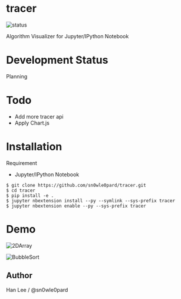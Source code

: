 # tracer
![status](https://img.shields.io/badge/status-unstable-red.svg)

Algorithm Visualizer for Jupyter/IPython Notebook

# Development Status
Planning

# Todo
- Add more tracer api
- Apply Chart.js

# Installation
Requirement
- Jupyter/IPython Notebook

```console
$ git clone https://github.com/sn0wle0pard/tracer.git
$ cd tracer
$ pip install -e .
$ jupyter nbextension install --py --symlink --sys-prefix tracer
$ jupyter nbextension enable --py --sys-prefix tracer
```
# Demo
![2DArray](http://i.imgur.com/pRHVLcN.gif)

![BubbleSort](http://i.imgur.com/yveLVHX.gif)

Author
------

Han Lee / @sn0wle0pard
